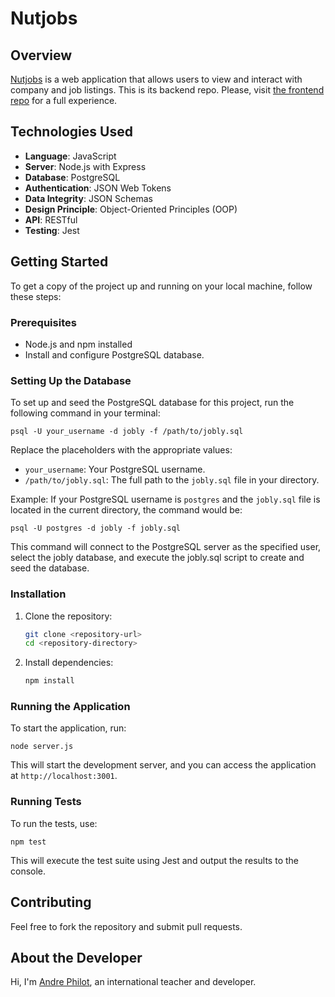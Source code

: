 # Nutjobs

## Overview

[Nutjobs](http://nutjobs-frontend.s3-website.us-east-2.amazonaws.com/) is a web application that allows users to view and interact with company and job listings. This is its backend repo. Please, visit [the frontend repo](https://github.com/AndrePhilot/Ant-frontend) for a full experience.

## Technologies Used

- **Language**: JavaScript
- **Server**: Node.js with Express
- **Database**: PostgreSQL
- **Authentication**: JSON Web Tokens
- **Data Integrity**: JSON Schemas
- **Design Principle**: Object-Oriented Principles (OOP)
- **API**: RESTful
- **Testing**: Jest

## Getting Started

To get a copy of the project up and running on your local machine, follow these steps:

### Prerequisites

- Node.js and npm installed
- Install and configure PostgreSQL database.

### Setting Up the Database

To set up and seed the PostgreSQL database for this project, run the following command in your terminal:

    psql -U your_username -d jobly -f /path/to/jobly.sql

Replace the placeholders with the appropriate values:
- `your_username`: Your PostgreSQL username.
- `/path/to/jobly.sql`: The full path to the `jobly.sql` file in your directory.

Example:
If your PostgreSQL username is `postgres` and the `jobly.sql` file is located in the current directory, the command would be:

    psql -U postgres -d jobly -f jobly.sql

This command will connect to the PostgreSQL server as the specified user, select the jobly database, and execute the jobly.sql script to create and seed the database.

### Installation

1. Clone the repository:

   ```bash
   git clone <repository-url>
   cd <repository-directory>

2. Install dependencies:
   
    ```bash
    npm install

### Running the Application


To start the application, run:

    node server.js

This will start the development server, and you can access the application at `http://localhost:3001`.

### Running Tests
To run the tests, use:

    npm test

This will execute the test suite using Jest and output the results to the console.

## Contributing
Feel free to fork the repository and submit pull requests.

## About the Developer
Hi, I'm [Andre Philot](https://andrephilot.github.io/portfolio/), an international teacher and developer.